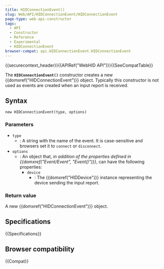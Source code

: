 ```yaml
---
title: HIDConnectionEvent()
slug: Web/API/HIDConnectionEvent/HIDConnectionEvent
page-type: web-api-constructor
tags:
  - API
  - Constructor
  - Reference
  - Experimental
  - HIDConnectionEvent
browser-compat: api.HIDConnectionEvent.HIDConnectionEvent
---
```


{{securecontext_header}}{{APIRef("WebHID API")}}{{SeeCompatTable}}

The **`HIDConnectionEvent()`** constructor creates a new {{domxref("HIDConnectionEvent")}} object. Typically this constructor is not used as events are created when an input report is received.

## Syntax

```js-nolint
new HIDConnectionEvent(type, options)
```

### Parameters

- `type`
  - : A string with the name of the event.
    It is case-sensitive and browsers set it to `connect` or `disconnect`.
- `options`
  - : An object that, _in addition of the properties defined in {{domxref("Event/Event", "Event()")}}_, can have the following properties:
    - `device`
      - : The {{domxref("HIDDevice")}} instance representing the device sending the input report.

### Return value

A new {{domxref("HIDConnectionEvent")}} object.

## Specifications

{{Specifications}}

## Browser compatibility

{{Compat}}
